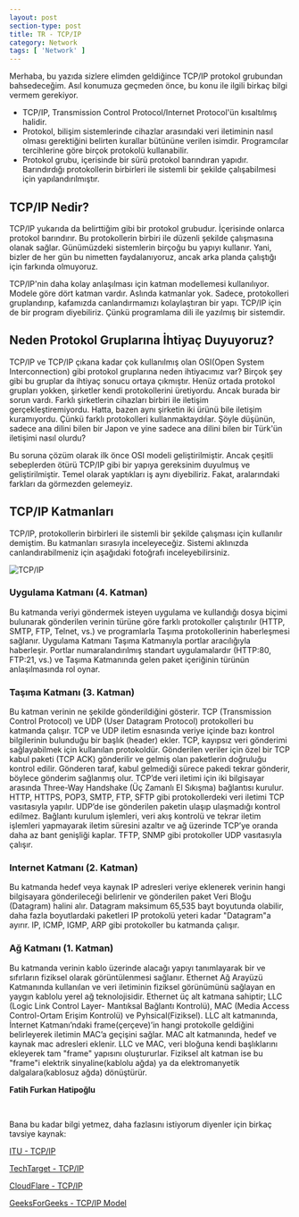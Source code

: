 ```yaml
---
layout: post
section-type: post
title: TR - TCP/IP
category: Network
tags: [ 'Network' ]
---
```


Merhaba, bu yazıda sizlere elimden geldiğince TCP/IP protokol grubundan bahsedeceğim. Asıl konumuza geçmeden önce, bu konu ile ilgili birkaç bilgi vermem gerekiyor.

* TCP/IP, Transmission Control Protocol/Internet Protocol'ün kısaltılmış halidir.
* Protokol, bilişim sistemlerinde cihazlar arasındaki veri iletiminin nasıl olması gerektiğini belirten kurallar bütününe verilen isimdir. Programcılar tercihlerine göre birçok protokolü kullanabilir.
* Protokol grubu, içerisinde bir sürü protokol barındıran yapıdır. Barındırdığı protokollerin birbirleri ile sistemli bir şekilde çalışabilmesi için yapılandırılmıştır.

## TCP/IP Nedir?

TCP/IP yukarıda da belirttiğim gibi bir protokol grubudur. İçerisinde onlarca protokol barındırır. Bu protokollerin birbiri ile düzenli şekilde çalışmasına olanak sağlar. Günümüzdeki sistemlerin birçoğu bu yapıyı kullanır. Yani, bizler de her gün bu nimetten faydalanıyoruz, ancak arka planda çalıştığı için farkında olmuyoruz.

TCP/IP'nin daha kolay anlaşılması için katman modellemesi kullanılıyor. Modele göre dört katman vardır. Aslında katmanlar yok. Sadece, protokolleri gruplandırıp, kafamızda canlandırmamızı kolaylaştıran bir yapı. TCP/IP için de bir program diyebiliriz. Çünkü programlama dili ile yazılmış bir sistemdir.  

## Neden Protokol Gruplarına İhtiyaç Duyuyoruz?

TCP/IP ve TCP/IP çıkana kadar çok kullanılmış olan OSI(Open System Interconnection) gibi protokol gruplarına neden ihtiyacımız var? Birçok şey gibi bu gruplar da ihtiyaç sonucu ortaya çıkmıştır. Henüz ortada protokol grupları yokken, şirketler kendi protokollerini üretiyordu. Ancak burada bir sorun vardı. Farklı şirketlerin cihazları birbiri ile iletişim gerçekleştiremiyordu. Hatta, bazen aynı şirketin iki ürünü bile iletişim kuramıyordu. Çünkü farklı protokolleri kullanmaktaydılar. Şöyle düşünün, sadece ana dilini bilen bir Japon ve yine sadece ana dilini bilen bir Türk'ün iletişimi nasıl olurdu?

Bu soruna çözüm olarak ilk önce OSI modeli geliştirilmiştir. Ancak çeşitli sebeplerden ötürü TCP/IP gibi bir yapıya gereksinim duyulmuş ve geliştirilmiştir. Temel olarak yaptıkları iş aynı diyebiliriz. Fakat, aralarındaki farkları da görmezden gelemeyiz.

## TCP/IP Katmanları

TCP/IP, protokollerin birbirleri ile sistemli bir şekilde çalışması için kullanılır demiştim. Bu katmanları sırasıyla inceleyeceğiz. Sistemi aklınızda canlandırabilmeniz için aşağıdaki fotoğrafı inceleyebilirsiniz.

![TCP/IP](https://www.researchgate.net/profile/Isara_Anantavrasilp/publication/49288737/figure/fig3/AS:669528941940736@1536639547022/TCP-IP-reference-model-The-upper-diagram-shows-the-network-connection-view-of-a.png)

### Uygulama Katmanı (4. Katman)

Bu katmanda veriyi göndermek isteyen uygulama ve kullandığı dosya biçimi bulunarak gönderilen verinin  türüne göre  farklı protokoller çalıştırılır (HTTP,  SMTP, FTP, Telnet, vs.) ve  programlarla Taşıma protokollerinin haberleşmesi sağlanır. Uygulama Katmanı Taşıma Katmanıyla portlar aracılığıyla haberleşir. Portlar numaralandırılmış standart uygulamalardır (HTTP:80, FTP:21, vs.) ve Taşıma Katmanında gelen paket içeriğinin türünün anlaşılmasında rol oynar.


### Taşıma Katmanı (3. Katman)

 Bu katman verinin ne şekilde gönderildiğini gösterir. TCP  (Transmission Control Protocol) ve UDP (User Datagram Protocol) protokolleri bu katmanda çalışır. TCP ve UDP iletim esnasında veriye içinde bazı kontrol bilgilerinin bulunduğu bir başlık (header)  ekler. TCP, kayıpsız veri gönderimi sağlayabilmek için kullanılan protokoldür. Gönderilen veriler için özel bir TCP kabul paketi (TCP ACK) gönderilir ve gelmiş olan paketlerin doğruluğu kontrol edilir. Gönderen taraf, kabul gelmediği sürece pakedi tekrar gönderir, böylece gönderim sağlanmış olur. TCP’de veri iletimi için iki bilgisayar arasında Three-Way Handshake (Üç Zamanlı El Sıkışma) bağlantısı kurulur. HTTP, HTTPS, POP3, SMTP, FTP, SFTP gibi protokollerdeki veri iletimi TCP vasıtasıyla yapılır. UDP’de ise gönderilen paketin ulaşıp ulaşmadığı kontrol edilmez. Bağlantı kurulum işlemleri, veri akış kontrolü ve tekrar iletim işlemleri yapmayarak iletim süresini azaltır ve ağ üzerinde TCP’ye oranda daha az bant genişliği kaplar. TFTP, SNMP gibi protokoller UDP vasıtasıyla çalışır.

### Internet Katmanı (2. Katman)

Bu katmanda hedef veya kaynak IP adresleri veriye eklenerek verinin hangi bilgisayara gönderileceği belirlenir ve gönderilen paket Veri Bloğu (Datagram) halini alır. Datagram maksimum 65,535 bayt boyutunda olabilir, daha fazla boyutlardaki paketleri IP protokolü yeteri kadar "Datagram"a ayırır. IP, ICMP, IGMP, ARP gibi protokoller bu katmanda çalışır.

### Ağ Katmanı (1. Katman)

Bu katmanda verinin kablo üzerinde alacağı yapıyı tanımlayarak bir ve sıfırların fiziksel olarak görüntülenmesi sağlanır. Ethernet Ağ Arayüzü Katmanında kullanılan ve veri iletiminin fiziksel görünümünü sağlayan en yaygın kablolu yerel ağ teknolojisidir. Ethernet üç alt katmana sahiptir; LLC (Logic Link Control Layer- Mantıksal Bağlantı Kontrolü), MAC (Media Access Control-Ortam Erişim Kontrolü) ve Pyhsical(Fiziksel). LLC alt katmanında, İnternet Katmanı’ndaki frame(çerçeve)’in hangi protokolle geldiğini belirleyerek iletimin  MAC’a geçişini sağlar. MAC alt katmanında, hedef ve kaynak mac adresleri eklenir. LLC ve MAC, veri bloğuna kendi başlıklarını ekleyerek tam "frame" yapısını oluştururlar. Fiziksel alt katman ise bu "frame"i elektrik sinyaline(kablolu ağda) ya da elektromanyetik dalgalara(kablosuz ağda) dönüştürür.















**Fatih Furkan Hatipoğlu**

&nbsp;

Bana bu kadar bilgi yetmez, daha fazlasını istiyorum diyenler için birkaç tavsiye kaynak:

[ITU - TCP/IP](https://bidb.itu.edu.tr/seyir-defteri/blog/2013/09/07/tcp-ip-protokolu)

[TechTarget - TCP/IP](https://searchnetworking.techtarget.com/definition/TCP-IP)

[CloudFlare - TCP/IP](https://www.cloudflare.com/learning/ddos/glossary/tcp-ip/)

[GeeksForGeeks - TCP/IP Model](https://www.geeksforgeeks.org/tcp-ip-model/)

